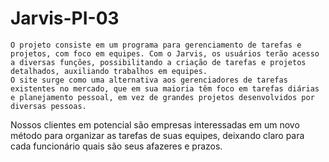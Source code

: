 # Jarvis-PI-03
	O projeto consiste em um programa para gerenciamento de tarefas e projetos, com foco em equipes. Com o Jarvis, os usuários terão acesso a diversas funções, possibilitando a criação de tarefas e projetos detalhados, auxiliando trabalhos em equipes.
	O site surge como uma alternativa aos gerenciadores de tarefas existentes no mercado, que em sua maioria têm foco em tarefas diárias e planejamento pessoal, em vez de grandes projetos desenvolvidos por diversas pessoas.
Nossos clientes em potencial são empresas interessadas em um novo método para organizar as tarefas de suas equipes, deixando claro para cada funcionário quais são seus afazeres e prazos.